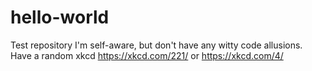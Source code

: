 # hello-world
Test repository
I'm self-aware, but don't have any witty code allusions.
Have a random xkcd https://xkcd.com/221/ or https://xkcd.com/4/
